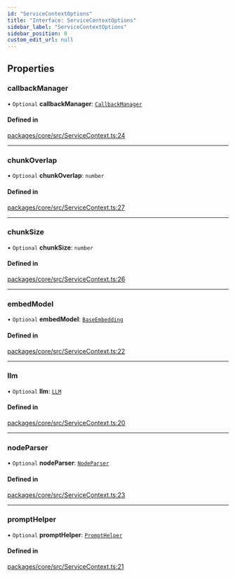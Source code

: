 ```yaml
---
id: "ServiceContextOptions"
title: "Interface: ServiceContextOptions"
sidebar_label: "ServiceContextOptions"
sidebar_position: 0
custom_edit_url: null
---
```


## Properties

### callbackManager

• `Optional` **callbackManager**: [`CallbackManager`](../classes/CallbackManager.md)

#### Defined in

[packages/core/src/ServiceContext.ts:24](https://github.com/run-llama/LlamaIndexTS/blob/d613bbd/packages/core/src/ServiceContext.ts#L24)

---

### chunkOverlap

• `Optional` **chunkOverlap**: `number`

#### Defined in

[packages/core/src/ServiceContext.ts:27](https://github.com/run-llama/LlamaIndexTS/blob/d613bbd/packages/core/src/ServiceContext.ts#L27)

---

### chunkSize

• `Optional` **chunkSize**: `number`

#### Defined in

[packages/core/src/ServiceContext.ts:26](https://github.com/run-llama/LlamaIndexTS/blob/d613bbd/packages/core/src/ServiceContext.ts#L26)

---

### embedModel

• `Optional` **embedModel**: [`BaseEmbedding`](../classes/BaseEmbedding.md)

#### Defined in

[packages/core/src/ServiceContext.ts:22](https://github.com/run-llama/LlamaIndexTS/blob/d613bbd/packages/core/src/ServiceContext.ts#L22)

---

### llm

• `Optional` **llm**: [`LLM`](LLM.md)

#### Defined in

[packages/core/src/ServiceContext.ts:20](https://github.com/run-llama/LlamaIndexTS/blob/d613bbd/packages/core/src/ServiceContext.ts#L20)

---

### nodeParser

• `Optional` **nodeParser**: [`NodeParser`](NodeParser.md)

#### Defined in

[packages/core/src/ServiceContext.ts:23](https://github.com/run-llama/LlamaIndexTS/blob/d613bbd/packages/core/src/ServiceContext.ts#L23)

---

### promptHelper

• `Optional` **promptHelper**: [`PromptHelper`](../classes/PromptHelper.md)

#### Defined in

[packages/core/src/ServiceContext.ts:21](https://github.com/run-llama/LlamaIndexTS/blob/d613bbd/packages/core/src/ServiceContext.ts#L21)
